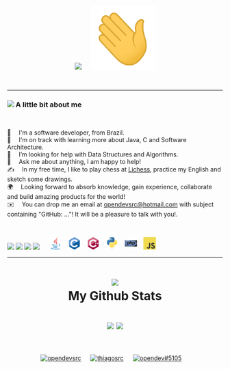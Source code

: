 
<p align="center">
  <img src="https://readme-typing-svg.demolab.com?font=Anonymous&size=45&duration=2000&pause=1000&color=30f4b6&vCenter=true&width=500&lines=Hi+there%2C+I'm+Thiago!;Nice+to+meet+you!" /> &emsp;
  <img src="https://github.com/opendevsrc/opendevsrc/blob/main/images/wave.gif" width="150px" height="150px" />
</p>

<br>

---

### <img src="https://github.com/TheDudeThatCode/TheDudeThatCode/blob/master/Assets/Developer.gif" width="35" /> A little bit about me

<br>

📄 &emsp;I'm a software developer, from Brazil.\
🌱 &emsp;I'm on track with learning more about Java, C and Software Architecture.\
🤔 &emsp;I’m looking for help with Data Structures and Algorithms.\
💬 &emsp;Ask me about anything, I am happy to help!\
✍️ &emsp;In my free time, I like to play chess at <a href="https://lichess.org/@/FreeAsFreedom" target="blank">Lichess</a>, practice my English and sketch some drawings.\
🌍 &emsp;Looking forward to absorb knowledge, gain experience, collaborate and build amazing products for the world!\
✉️ &emsp;You can drop me an email at opendevsrc@hotmail.com with subject containing "GitHub: ..."! It will be a pleasure to talk with you!.

<br>

![](https://img.shields.io/static/v1?style=flat-square&message=GNU/Linux&logo=linux&labelColor=black&color=darkred&logoColor=white&label=%20)
![](https://img.shields.io/static/v1?style=flat-square&message=Git&logo=git&labelColor=black&color=red&logoColor=red&label=%20)
![](https://img.shields.io/static/v1?style=flat-square&message=Neovim&logo=neovim&labelColor=black&color=darkgreen&logoColor=darkgreen&label=%20)
![](https://img.shields.io/static/v1?style=flat-square&message=PowerShell&logo=powershell&labelColor=black&color=lightblue&logoColor=white&label=%20) &emsp;
<img src='https://github.com/opendevsrc/opendevsrc/blob/main/images/java.svg' width='30'/>&emsp;<img src='https://github.com/opendevsrc/opendevsrc/blob/main/images/c-original.svg' width='30'/>&emsp;<img src='https://github.com/opendevsrc/opendevsrc/blob/main/images/cpp.svg' width='30'/>&emsp;<img src='https://github.com/opendevsrc/opendevsrc/blob/main/images/python.svg' width='30'/>&emsp;<img src='https://github.com/opendevsrc/opendevsrc/blob/main/images/php.svg' width='30'/>&emsp;<img src='https://github.com/opendevsrc/opendevsrc/blob/main/images/js.svg' width='30'/>

---

<h1 align="center">
  <img src='https://logos-download.com/wp-content/uploads/2016/09/GitHub_logo.png' width='70' /><br>My Github Stats<br><br>
  <img src="https://github-readme-stats.vercel.app/api?username=opendevsrc&layout=compact&show_icons=true&icon_color=98F4D7&text_color=e0fcf8&title_color=58fccd&bg_color=00000000" />
  <img src="https://github-readme-streak-stats.herokuapp.com/?user=opendevsrc&theme=dark-smoky" /><br<br>
</h1>

<br>

<p align="center">
  <a href="https://twitter.com/opendevsrc" target="blank"><img align="center" src="https://cdn.jsdelivr.net/npm/simple-icons@3.0.1/icons/twitter.svg" alt="opendevsrc" height="40" width="40" /></a> &emsp;
  <a href="https://linkedin.com/in/thiagosrc" target="blank"><img align="center" src="https://cdn.jsdelivr.net/npm/simple-icons@3.0.1/icons/linkedin.svg" alt="thiagosrc" height="40" width="40" /></a> &emsp;
  <a href="http://discord.com/users/opendev#5105" target="blank"><img align="center" src="https://cdn.jsdelivr.net/npm/simple-icons@3.0.1/icons/discord.svg" alt="opendev#5105" height="40" width="40" /></a> &emsp;
</p>
